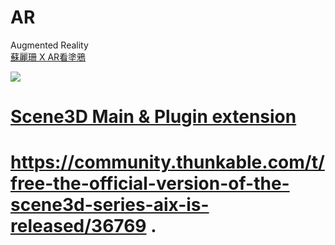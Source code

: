 # AR
Augmented Reality   
[蘇麗珊 X AR看塗鴉](https://www.facebook.com/watch/?v=2354214948233484)


[![](http://img.youtube.com/vi/78FKaOjXxhc/0.jpg)](http://www.youtube.com/watch?v=78FKaOjXxhc "breakout written with appinventor 2")


# [Scene3D Main & Plugin extension](https://community.thunkable.com/t/free-the-official-version-of-the-scene3d-series-aix-is-released/36769)  
# https://community.thunkable.com/t/free-the-official-version-of-the-scene3d-series-aix-is-released/36769 . 
